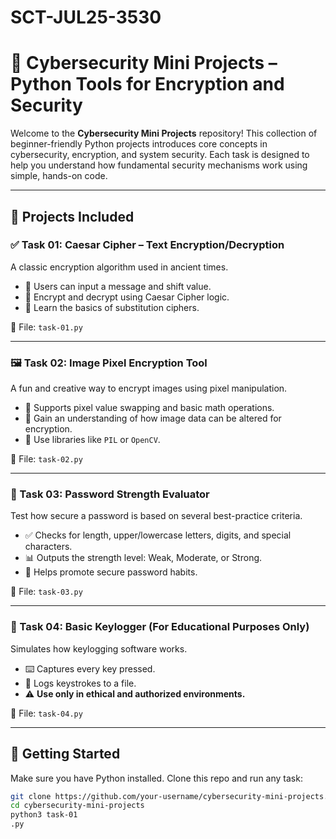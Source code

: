 # SCT-JUL25-3530

# 🔐 Cybersecurity Mini Projects – Python Tools for Encryption and Security

Welcome to the **Cybersecurity Mini Projects** repository! This collection of beginner-friendly Python projects introduces core concepts in cybersecurity, encryption, and system security. Each task is designed to help you understand how fundamental security mechanisms work using simple, hands-on code.

---

## 📁 Projects Included

### ✅ Task 01: Caesar Cipher – Text Encryption/Decryption
A classic encryption algorithm used in ancient times.

- 📌 Users can input a message and shift value.
- 🔄 Encrypt and decrypt using Caesar Cipher logic.
- 🧠 Learn the basics of substitution ciphers.

📂 File: `task-01.py`

---

### 🖼️ Task 02: Image Pixel Encryption Tool
A fun and creative way to encrypt images using pixel manipulation.

- 🔄 Supports pixel value swapping and basic math operations.
- 🧩 Gain an understanding of how image data can be altered for encryption.
- 🔧 Use libraries like `PIL` or `OpenCV`.

📂 File: `task-02.py`

---

### 🔐 Task 03: Password Strength Evaluator
Test how secure a password is based on several best-practice criteria.

- ✅ Checks for length, upper/lowercase letters, digits, and special characters.
- 📊 Outputs the strength level: Weak, Moderate, or Strong.
- 🔐 Helps promote secure password habits.

📂 File: `task-03.py`

---

### 🎹 Task 04: Basic Keylogger (For Educational Purposes Only)
Simulates how keylogging software works.

- ⌨️ Captures every key pressed.
- 💾 Logs keystrokes to a file.
- ⚠️ **Use only in ethical and authorized environments.**

📂 File: `task-04.py`

---

## 🚀 Getting Started

Make sure you have Python installed. Clone this repo and run any task:

```bash
git clone https://github.com/your-username/cybersecurity-mini-projects.git
cd cybersecurity-mini-projects
python3 task-01
.py
